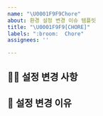 ```yaml
---
name: "\U0001F9F9Chore"
about: 환경 설정 변경 이슈 템플릿
title: "\U0001F9F9[CHORE]"
labels: ":broom:  Chore"
assignees: ''

---
```


## 🐶 설정 변경 사항

## 👶  설정 변경 이유
